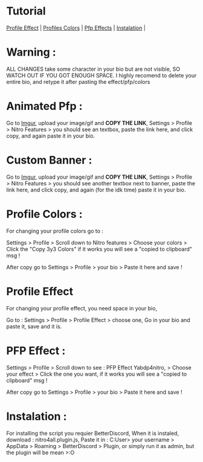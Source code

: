  # Tutorial
 [Profile Effect](https://github.com/Fory-Pride/Nitro4all/blob/main/Tutorial.md#profile-effect) | [Profiles Colors](https://github.com/Fory-Pride/Nitro4all/blob/main/Tutorial.md#profile-colors-) | [Pfp Effects](https://github.com/Fory-Pride/Nitro4all/blob/main/Tutorial.md#pfp-effect-) | [Instalation](https://github.com/Fory-Pride/Nitro4all/blob/main/Tutorial.md#instalation-) |


# Warning :

ALL CHANGES take some character in your bio but are not visible, SO WATCH OUT IF YOU GOT ENOUGH SPACE.
I highly recomend to delete your entire bio, and retype it after pasting the effect/pfp/colors


# Animated Pfp :

Go to [Imgur](Imgur.com/upload), upload your image/gif and **COPY THE LINK**,
Settings > Profile > Nitro Features > you should see an textbox, paste the link here, and click copy, and again paste it in your bio.

# Custom Banner :

Go to [Imgur](Imgur.com/upload), upload your image/gif and **COPY THE LINK**,
Settings > Profile > Nitro Features > you should see another textbox next to banner, paste the link here, and click copy, and again (for the idk time) paste it in your bio.

# Profile Colors : 

For changing your profile colors go to :

Settings > Profile > Scroll down to Nitro features > Choose your colors > Click the "Copy 3y3 Colors" if it works you will see a "copied to clipboard" msg ! 

After copy go to Settings > Profile > your bio > Paste it here and save !


# Profile Effect

For changing your profile effect, you need space in your bio,

Go to : Settings > Profile > Profile Effect > choose one, 
Go in your bio and paste it, save and it is.

# PFP Effect :

Settings > Profile > Scroll down to see : PFP Effect Yabdp4nitro, > Choose your effect > Click the one you want, if it works you will see a "copied to clipboard" msg !

After copy go to Settings > Profile > your bio > Paste it here and save !

# Instalation :
For installing the script you requier BetterDiscord, 
When it is instaled, download : nitro4all.plugin.js, 
Paste it in : 
C:User> your username > AppData > Roaming > BetterDiscord > Plugin, or simply run it as admin, but the plugin will be mean >:O


